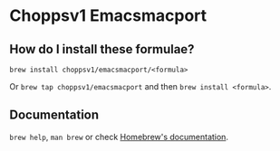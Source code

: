 # Choppsv1 Emacsmacport

## How do I install these formulae?

`brew install choppsv1/emacsmacport/<formula>`

Or `brew tap choppsv1/emacsmacport` and then `brew install <formula>`.

## Documentation

`brew help`, `man brew` or check [Homebrew's documentation](https://docs.brew.sh).
